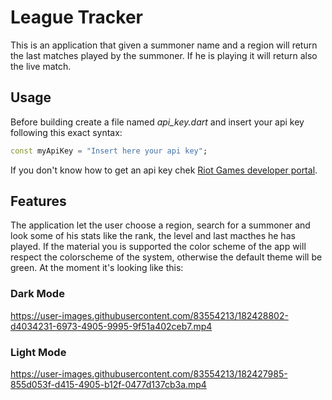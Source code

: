 # League Tracker

This is an application that given a summoner name and a region will return the last matches played by the summoner. If he is playing it will return also the live match.

## Usage
Before building create a file named *api_key.dart* and insert your api key following this exact syntax:

```dart
const myApiKey = "Insert here your api key";
```

If you don't know how to get an api key chek [Riot Games developer portal](https://developer.riotgames.com/).

## Features
The application let the user choose a region, search for a summoner and look some of his stats like the rank, the level and last macthes he has played. If the material you is supported the color scheme of the app will respect the colorscheme of the system, otherwise the default theme will be green. At the moment it's looking like this:
### Dark Mode

https://user-images.githubusercontent.com/83554213/182428802-d4034231-6973-4905-9995-9f51a402ceb7.mp4

### Light Mode

https://user-images.githubusercontent.com/83554213/182427985-855d053f-d415-4905-b12f-0477d137cb3a.mp4
